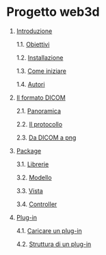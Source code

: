 Progetto web3d
==============
1. [Introduzione](https://github.com/cvdlab-bio/web3d/blob/master/docs/intro.md "Introduzione")

	1.1. [Obiettivi](https://github.com/cvdlab-bio/web3d/blob/master/docs/intro.md#obiettivi "Obiettivi")

	1.2. [Installazione](https://github.com/cvdlab-bio/web3d/blob/master/docs/intro.md#installazione "Install")

	1.3. [Come iniziare](https://github.com/cvdlab-bio/web3d/blob/master/docs/intro.md#come-iniziare "Iniziare")

	1.4. [Autori](https://github.com/cvdlab-bio/web3d/blob/master/docs/intro.md#autori "Autori")

2. [Il formato DICOM](https://github.com/cvdlab-bio/web3d/blob/master/docs/dicom.md "dicom")

	2.1. [Panoramica](https://github.com/cvdlab-bio/web3d/blob/master/docs/dicom.md#panoramica "Panoramica")

	2.2. [Il protocollo](https://github.com/cvdlab-bio/web3d/blob/master/docs/dicom.md#il-protocollo "Protocollo")

	2.3. [Da DICOM a png](https://github.com/cvdlab-bio/web3d/blob/master/docs/dicom.md#da-dicom-a-png "dicom2png")

3. [Package](https://github.com/cvdlab-bio/web3d/blob/master/docs/package.md "Package")

	3.1. [Librerie](https://github.com/cvdlab-bio/web3d/blob/master/docs/package.md#librerie "Librerie")

	3.2. [Modello](https://github.com/cvdlab-bio/web3d/blob/master/docs/package.md#modello "Modello")

	3.3. [Vista](https://github.com/cvdlab-bio/web3d/blob/master/docs/package.md#vista "Vista")

	3.4. [Controller](https://github.com/cvdlab-bio/web3d/blob/master/docs/package.md#controller "Controller")

    
4. [Plug-in](https://github.com/cvdlab-bio/web3d/blob/master/docs/plugin.md "Plugin")

	4.1. [Caricare un plug-in](https://github.com/cvdlab-bio/web3d/blob/master/docs/plugin.md#caricare-un-plug-in "Caricare plugin")

	4.2. [Struttura di un plug-in](https://github.com/cvdlab-bio/web3d/blob/master/docs/plugin.md#struttura-di-un-plug-in "Struttura plugin")

